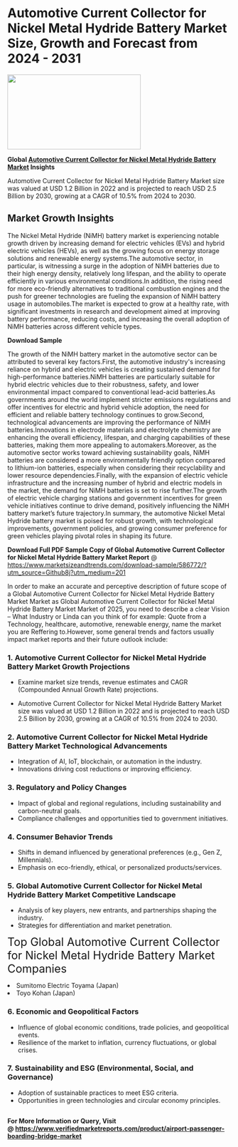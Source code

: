 <H1>Automotive Current Collector for Nickel Metal Hydride Battery Market Size, Growth and Forecast from 2024 - 2031</H1><img class="aligncenter size-medium wp-image-584254" src="https://thirdeyenews.in/wp-content/uploads/2024/09/Global-Market-Research-300x168.jpeg" alt="" width="300" height="168" /><p><strong>Global&nbsp;<a href="https://www.marketsizeandtrends.com/download-sample/586772/?utm_source=Github8j?utm_medium=201">Automotive Current Collector for Nickel Metal Hydride Battery Market</a> Insights</strong></p><p>Automotive Current Collector for Nickel Metal Hydride Battery Market size was valued at USD 1.2 Billion in 2022 and is projected to reach USD 2.5 Billion by 2030, growing at a CAGR of 10.5% from 2024 to 2030.</p><p><h2>Market Growth Insights</h2> <p>The Nickel Metal Hydride (NiMH) battery market is experiencing notable growth driven by increasing demand for electric vehicles (EVs) and hybrid electric vehicles (HEVs), as well as the growing focus on energy storage solutions and renewable energy systems.The automotive sector, in particular, is witnessing a surge in the adoption of NiMH batteries due to their high energy density, relatively long lifespan, and the ability to operate efficiently in various environmental conditions.In addition, the rising need for more eco-friendly alternatives to traditional combustion engines and the push for greener technologies are fueling the expansion of NiMH battery usage in automobiles.The market is expected to grow at a healthy rate, with significant investments in research and development aimed at improving battery performance, reducing costs, and increasing the overall adoption of NiMH batteries across different vehicle types.</p> <p><strong>Download Sample</strong></p> <p>The growth of the NiMH battery market in the automotive sector can be attributed to several key factors.First, the automotive industry's increasing reliance on hybrid and electric vehicles is creating sustained demand for high-performance batteries.NiMH batteries are particularly suitable for hybrid electric vehicles due to their robustness, safety, and lower environmental impact compared to conventional lead-acid batteries.As governments around the world implement stricter emissions regulations and offer incentives for electric and hybrid vehicle adoption, the need for efficient and reliable battery technology continues to grow.Second, technological advancements are improving the performance of NiMH batteries.Innovations in electrode materials and electrolyte chemistry are enhancing the overall efficiency, lifespan, and charging capabilities of these batteries, making them more appealing to automakers.Moreover, as the automotive sector works toward achieving sustainability goals, NiMH batteries are considered a more environmentally friendly option compared to lithium-ion batteries, especially when considering their recyclability and lower resource dependencies.Finally, with the expansion of electric vehicle infrastructure and the increasing number of hybrid and electric models in the market, the demand for NiMH batteries is set to rise further.The growth of electric vehicle charging stations and government incentives for green vehicle initiatives continue to drive demand, positively influencing the NiMH battery market’s future trajectory.In summary, the automotive Nickel Metal Hydride battery market is poised for robust growth, with technological improvements, government policies, and growing consumer preference for green vehicles playing pivotal roles in shaping its future.</p> <p><span class=""><strong>Download Full PDF Sample Copy of Global Automotive Current Collector for Nickel Metal Hydride Battery Market Report</strong> @ <a href="https://www.marketsizeandtrends.com/download-sample/586772/?utm_source=Github8j?utm_medium=201" target="_blank">https://www.marketsizeandtrends.com/download-sample/586772/?utm_source=Github8j?utm_medium=201</a></span></p><p>In order to make an accurate and perceptive description of future scope of a Global&nbsp;Automotive Current Collector for Nickel Metal Hydride Battery Market Market as Global&nbsp;Automotive Current Collector for Nickel Metal Hydride Battery Market Market of 2025, you need to describe a clear Vision &ndash; What Industry or Linda can you think of for example: Quote from a Technology, healthcare, automotive, renewable energy, name the market you are Reffering to.However, some general trends and factors usually impact market reports and their future outlook include:</p><h3>1.&nbsp;<strong>Automotive Current Collector for Nickel Metal Hydride Battery Market Growth Projections</strong></h3><ul><li>Examine market size trends, revenue estimates and CAGR (Compounded Annual Growth Rate) projections.</li><li><p>Automotive Current Collector for Nickel Metal Hydride Battery Market size was valued at USD 1.2 Billion in 2022 and is projected to reach USD 2.5 Billion by 2030, growing at a CAGR of 10.5% from 2024 to 2030.</p></li></ul><h3>2.&nbsp;<strong>Automotive Current Collector for Nickel Metal Hydride Battery Market Technological Advancements</strong></h3><ul><li>Integration of AI, IoT, blockchain, or automation in the industry.</li><li>Innovations driving cost reductions or improving efficiency.</li></ul><h3>3.&nbsp;<strong>Regulatory and Policy Changes</strong></h3><ul><li>Impact of global and regional regulations, including sustainability and carbon-neutral goals.</li><li>Compliance challenges and opportunities tied to government initiatives.</li></ul><h3>4.&nbsp;<strong>Consumer Behavior Trends</strong></h3><ul><li>Shifts in demand influenced by generational preferences (e.g., Gen Z, Millennials).</li><li>Emphasis on eco-friendly, ethical, or personalized products/services.</li></ul><h3>5.&nbsp;<strong>Global Automotive Current Collector for Nickel Metal Hydride Battery Market Competitive Landscape</strong></h3><ul><li>Analysis of key players, new entrants, and partnerships shaping the industry.</li><li>Strategies for differentiation and market penetration.</li></ul><p data-pm-slice="1 1 []"><span style="color: inherit; font-family: inherit; font-size: 25px;">Top Global Automotive Current Collector for Nickel Metal Hydride Battery Market Companies</span></p><div class="" data-test-id=""><p><li>Sumitomo Electric Toyama (Japan)</li><li> Toyo Kohan (Japan)</li></p></div><h3>6.&nbsp;<strong>Economic and Geopolitical Factors</strong></h3><ul><li>Influence of global economic conditions, trade policies, and geopolitical events.</li><li>Resilience of the market to inflation, currency fluctuations, or global crises.</li></ul><h3>7.&nbsp;<strong>Sustainability and ESG (Environmental, Social, and Governance)</strong></h3><ul><li>Adoption of sustainable practices to meet ESG criteria.</li><li>Opportunities in green technologies and circular economy principles.</li></ul><h2><strong style="font-size: 14px;">For More Information or Query, Visit @&nbsp;</strong><a style="background-color: #ffffff; font-size: 14px;" href="https://www.marketsizeandtrends.com/report/automotive-current-collector-for-nickel-metal-hydride-battery-market/" target="_blank">https://www.verifiedmarketreports.com/product/airport-passenger-boarding-bridge-market</a></h2>